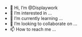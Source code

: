 - 👋 Hi, I’m @Displaywork
- 👀 I’m interested in ...
- 🌱 I’m currently learning ...
- 💞️ I’m looking to collaborate on ...
- 📫 How to reach me ...

<!---
Displaywork/Displaywork is a ✨ special ✨ repository because its `README.md` (this file) appears on your GitHub profile.
You can click the Preview link to take a look at your changes.
--->

